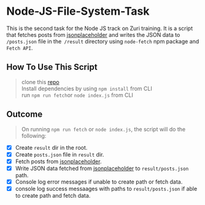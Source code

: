 # Node-JS-File-System-Task

This is the second task for the Node JS track on Zuri training. It is a script that fetches posts from [jsonplaceholder](http://jsonplaceholder.typicode.com/posts) and writes the JSON data to `/posts.json` file in the` /result` directory using `node-fetch` npm package and `Fetch API`.

## How To Use This Script

> clone this [repo](https://github.com/AmosSpark/Node-JS-File-System-Task.git) <br>
> Install dependencies by using `npm install` from CLI <br>
> run `npm run fetch`or `node index.js` from CLI <br>

## Outcome

> On running `npm run fetch` or `node index.js`, the script will do the following:

- [x] Create `result` dir in the root.
- [x] Create `posts.json` file in `result` dir.
- [x] Fetch posts from [jsonplaceholder](http://jsonplaceholder.typicode.com/posts).
- [x] Write JSON data fetched from [jsonplaceholder](http://jsonplaceholder.typicode.com/posts) to `result/posts.json` path.
- [x] Console log error messages if unable to create path or fetch data.
- [x] console log success messaages with paths to `result/posts.json` if able to create path and fetch data.
